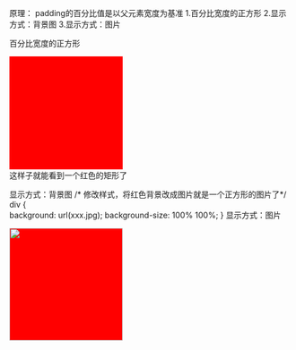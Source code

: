原理：
padding的百分比值是以父元素宽度为基准
1.百分比宽度的正方形
2.显示方式：背景图
3.显示方式：图片

百分比宽度的正方形
<!DOCTYPE html>  
<html lang="en">  
    <head>
    <meta charset="UTF-8">
    <title>正方形的图片</title>
    <meta name="viewport" content="width=device-width, initial-scale=1.0, maximum-scale=1.0, minimum-scale=1.0, user-scalable=no"/>
    <style>
        /* padding必须是width的一半，因为padding有上下 */
        div {    
            width: 40%;
            padding: 20% 0;
            background: red;
        }
    </style>
</head>  
<body>  
    <div></div>    
</body>  
</html> 
这样子就能看到一个红色的矩形了

显示方式：背景图
/* 修改样式，将红色背景改成图片就是一个正方形的图片了*/
div {  
  background: url(xxx.jpg);
  background-size: 100% 100%;
}
显示方式：图片
<style>  
div {  
  position: relative;
  width: 40%;
  padding: 20% 0;
}
div img {  
  position: absolute;
  top: 0;
  left: 0;  
  width: 100%;
  height: 100%;
}
</style>

<div>  
    <img src="xxx.jpg">
</div>